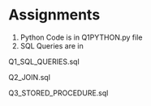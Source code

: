 # Assignments
1) Python Code is in Q1PYTHON.py file
2) SQL Queries are in 

 Q1_SQL_QUERIES.sql
 
 Q2_JOIN.sql  
 
 Q3_STORED_PROCEDURE.sql
                       
